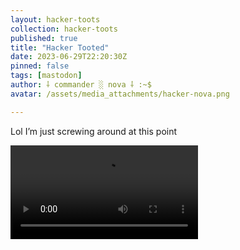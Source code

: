 ```yaml
---
layout: hacker-toots
collection: hacker-toots
published: true
title: "Hacker Tooted"
date: 2023-06-29T22:20:30Z
pinned: false
tags: [mastodon]
author: ⸸ commander ░ nova ⸸ :~$
avatar: /assets/media_attachments/hacker-nova.png

---
```


<p>Lol I’m just screwing around at this point</p>

![media](/assets/media_attachments/files/110/629/827/988/422/452/original/a00b5bca31fdc3fd.mp4)
